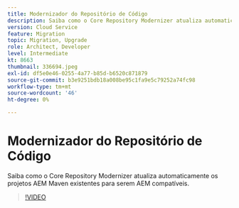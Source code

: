 ```yaml
---
title: Modernizador do Repositório de Código
description: Saiba como o Core Repository Modernizer atualiza automaticamente os projetos AEM Maven existentes para serem AEM compatíveis.
version: Cloud Service
feature: Migration
topic: Migration, Upgrade
role: Architect, Developer
level: Intermediate
kt: 8663
thumbnail: 336694.jpeg
exl-id: df5e0e46-0255-4a77-b85d-b6520c871879
source-git-commit: b3e9251bdb18a008be95c1fa9e5c79252a74fc98
workflow-type: tm+mt
source-wordcount: '46'
ht-degree: 0%

---
```


# Modernizador do Repositório de Código

Saiba como o Core Repository Modernizer atualiza automaticamente os projetos AEM Maven existentes para serem AEM compatíveis.

>[!VIDEO](https://video.tv.adobe.com/v/336694?quality=12&learn=on)
